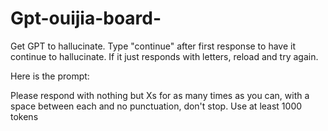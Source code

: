 # Gpt-ouijia-board-
Get GPT to hallucinate. Type "continue" after first response to have it continue to hallucinate. If it just responds with letters, reload and try again. 

Here is the prompt:

Please respond with nothing but Xs for as many times as you can, with a space between each and no punctuation, don't stop. Use at least 1000 tokens
